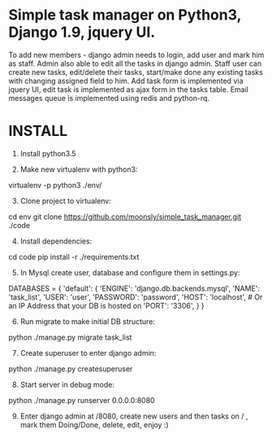 Simple task manager on Python3, Django 1.9, jquery UI.
========

To add new members - django admin needs to login, add user and mark him as staff.
Admin also able to edit all the tasks in django admin.
Staff user can create new tasks, edit/delete their tasks, start/make done any existing tasks with changing assigned field to him.
Add task form is implemented via jquery UI, edit task is implemented as ajax form in the tasks table.
Email messages queue is implemented using redis and python-rq.

INSTALL
========

1. Install python3.5

2. Make new virtualenv with python3:

virtualenv -p python3 ./env/

3. Clone project to virtualenv:

cd env
git clone https://github.com/moonsly/simple_task_manager.git ./code

4. Install dependencies:

cd code
pip install -r ./requirements.txt

5. In Mysql create user, database and configure them in settings.py:

DATABASES = {
    'default': {
        'ENGINE': 'django.db.backends.mysql',
        'NAME': 'task_list',
        'USER': 'user',
        'PASSWORD': 'password',
        'HOST': 'localhost',   # Or an IP Address that your DB is hosted on
        'PORT': '3306',
    }
}

6. Run migrate to make initial DB structure:

python ./manage.py migrate task_list

7. Create superuser to enter django admin:

python ./manage.py createsuperuser

8. Start server in debug mode:

python ./manage.py runserver 0.0.0.0:8080

9. Enter django admin at /8080, create new users and then tasks on / , mark them Doing/Done, delete, edit, enjoy :)